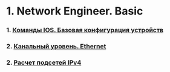 # 1. Network Engineer. Basic

### 1. [Команды IOS. Базовая конфигурация устройств](./ЛР%201/)
### 2. [Канальный уровень. Ethernet ](./ЛР%202/)
### 2. [Расчет подсетей IPv4](./ЛР%203/)